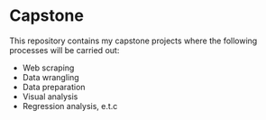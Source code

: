 # Capstone
This repository contains my capstone projects where the following processes will be carried out:
-  Web scraping
-  Data wrangling
-  Data preparation
-  Visual analysis
-  Regression analysis, e.t.c
